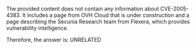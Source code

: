 The provided content does not contain any information about CVE-2005-4383. It includes a page from OVH Cloud that is under construction and a page describing the Secunia Research team from Flexera, which provides vulnerability intelligence.

Therefore, the answer is: UNRELATED